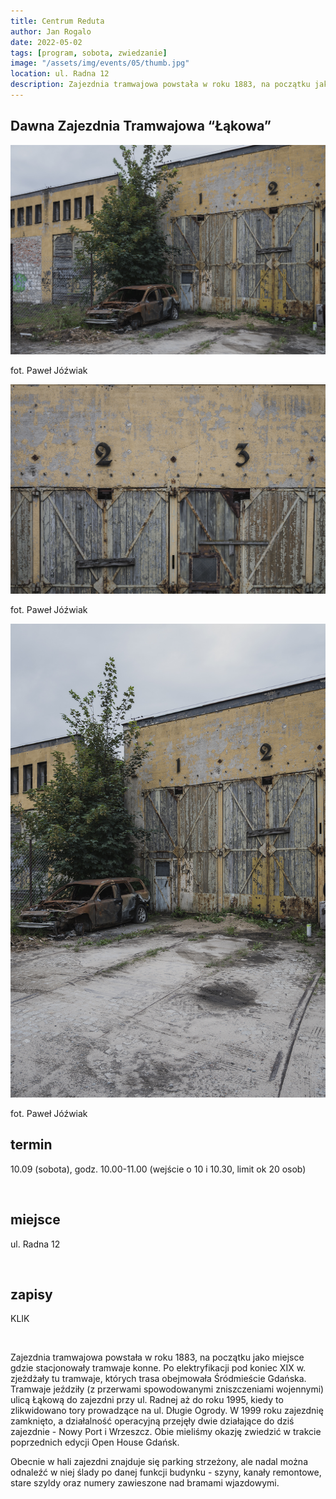 ```yaml
---
title: Centrum Reduta
author: Jan Rogalo
date: 2022-05-02
tags: [program, sobota, zwiedzanie]
image: "/assets/img/events/05/thumb.jpg"
location: ul. Radna 12
description: Zajezdnia tramwajowa powstała w roku 1883, na początku jako miejsce gdzie stacjonowały tramwaje konne. Po elektryfikacji pod koniec XIX w. zjeżdżały tu tramwaje, których trasa...
---
```

<section class="section-services">
    <div class="services">

<h1 class="event-h1">Dawna Zajezdnia Tramwajowa “Łąkowa”</h1>
<div class="image__display">
<div class="image">
     <a href="/assets/img/events/05/_PAW9529.jpg"><img class="image__img" src="/assets/img/events/05/_PAW9529.jpg"></a>
    <div class="image__overlay image__overlay--primary">
        <p class="grid__description">
            fot. Paweł Jóźwiak
        </p>
    </div>
</div>
<div class="image">
     <a href="/assets/img/events/05/_PAW9531.jpg"><img class="image__img" src="/assets/img/events/05/_PAW9531.jpg"></a>
    <div class="image__overlay image__overlay--primary">
        <p class="grid__description">
            fot. Paweł Jóźwiak
        </p>
    </div>
</div>
<div class="image">
     <a href="/assets/img/events/05/_PAW9527.jpg"><img class="image__img" src="/assets/img/events/05/_PAW9527.jpg"></a>
    <div class="image__overlay image__overlay--primary">
        <p class="grid__description">
            fot. Paweł Jóźwiak
        </p>
    </div>
</div>
</div>

<h2 class="event-h2">termin</h2>
<p>10.09 (sobota), godz. 10.00-11.00 (wejście o 10 i 10.30, limit ok 20 osob)</p>
<br>
<h2 class="event-h2">miejsce</h2>
<p>ul. Radna 12</p>
<br>
<h2 class="event-h2">zapisy</h2>
<p>KLIK</p>
<br>
<p>Zajezdnia tramwajowa powstała w roku 1883, na początku jako miejsce gdzie stacjonowały tramwaje konne. Po elektryfikacji pod koniec XIX w. zjeżdżały tu tramwaje, których trasa obejmowała Śródmieście Gdańska. Tramwaje jeździły (z przerwami spowodowanymi zniszczeniami wojennymi) ulicą Łąkową do zajezdni przy ul. Radnej aż do roku 1995, kiedy to zlikwidowano tory prowadzące na ul. Długie Ogrody. W 1999 roku zajezdnię zamknięto, a działalność operacyjną przejęły dwie działające do dziś zajezdnie - Nowy Port i Wrzeszcz. Obie mieliśmy okazję zwiedzić w trakcie poprzednich edycji Open House Gdańsk.</p>
<p>Obecnie w hali zajezdni znajduje się parking strzeżony, ale nadal można odnaleźć w niej ślady po danej funkcji budynku - szyny, kanały remontowe, stare szyldy oraz numery zawieszone nad bramami wjazdowymi.</p>
</div>














<script type="module">
    import Swiper from 'https://cdn.jsdelivr.net/npm/swiper@8/swiper-bundle.esm.browser.min.js'
    const swiper = new Swiper('.swiper', {
        // Optional parameters
        direction: 'horizontal',
        loop: true,

        // If we need pagination
        pagination: {
            el: '.swiper-pagination',
        },

        // Navigation arrows
        navigation: {
            nextEl: '.swiper-button-next',
            prevEl: '.swiper-button-prev',
        },

        // And if we need scrollbar
        scrollbar: {
            el: '.swiper-scrollbar',
        },
    });
</script>








</section>
